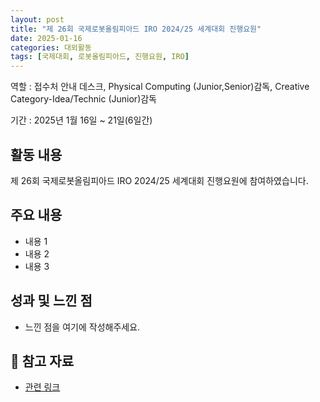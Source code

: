 ```yaml
---
layout: post
title: "제 26회 국제로봇올림피아드 IRO 2024/25 세계대회 진행요원"
date: 2025-01-16
categories: 대외활동
tags: [국제대회, 로봇올림피아드, 진행요원, IRO]
---
```


역할 : 접수처 안내 데스크, Physical Computing (Junior,Senior)감독, Creative Category-Idea/Technic (Junior)감독

기간 : 2025년 1월 16일 ~ 21일(6일간)

## 활동 내용
제 26회 국제로봇올림피아드 IRO 2024/25 세계대회 진행요원에 참여하였습니다.

## 주요 내용
- 내용 1
- 내용 2
- 내용 3

## 성과 및 느낀 점
- 느낀 점을 여기에 작성해주세요.

## 🔗 참고 자료
- [관련 링크](#)
